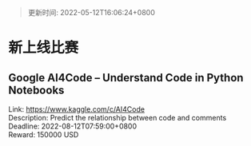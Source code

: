 > 更新时间: 2022-05-12T16:06:24+0800 

# 新上线比赛


## Google AI4Code – Understand Code in Python Notebooks
Link: https://www.kaggle.com/c/AI4Code  
Description: Predict the relationship between code and comments  
Deadline: 2022-08-12T07:59:00+0800  
Reward: 150000 USD  

